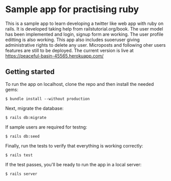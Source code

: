 # Sample app for practising ruby

This is a sample app to learn developing a twitter like web app with ruby on rails. It is developed taking help from railstutorial.org/book. The user model has been implemented and login, signup form are working. The user profile editting is also working. This app also includes suoeruser giving administrative rights to delete any user. Microposts and following oher users features are still to be deployed. The current version is live at https://peaceful-basin-45565.herokuapp.com/

## Getting started

To run the app on localhost, clone the repo and then install the needed gems:

```
$ bundle install --without production
```

Next, migrate the database:

```
$ rails db:migrate 
```

If sample users are required for testng:

```
$ rails db:seed
```


Finally, run the tests to verify that everything is working correctly:

```
$ rails test
```

If the test passes, you'll be ready to run the app in a local server:

```
$ rails server
```
